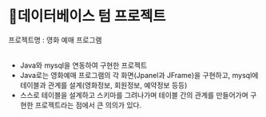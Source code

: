 # 💪데이터베이스 텀 프로젝트 <br>

프로젝트명 : 영화 예매 프로그램
<br><br>
- Java와 mysql을 연동하여 구현한 프로젝트
- Java로는 영화예매 프로그램의 각 화면(Jpanel과 JFrame)을 구현하고, mysql에 테이블과 관계를 설계(영화정보, 회원정보, 예약정보 등등)
- 스스로 테이블을 설계하고 스키마를 그려나가며 테이블 간의 관계를 만들어가며 구현한 프로젝트라는 점에서 큰 의의가 있다.
